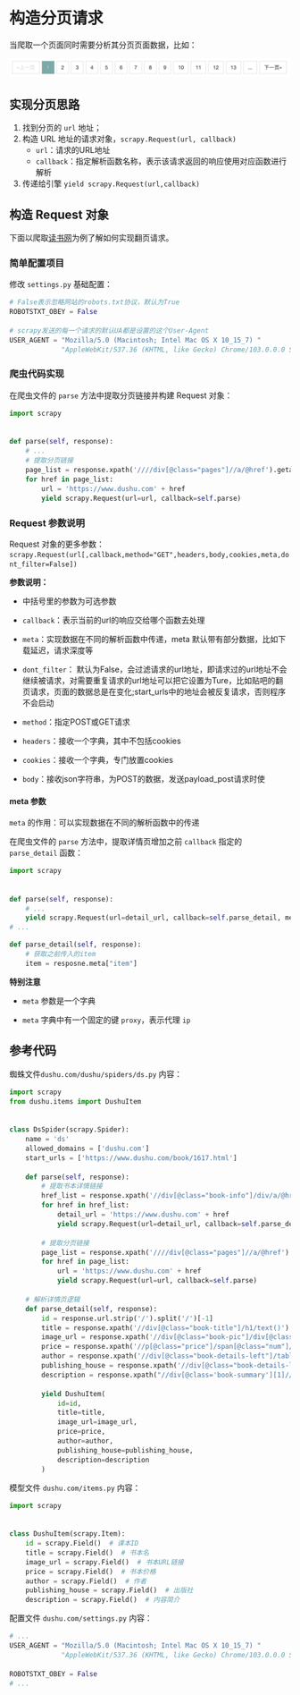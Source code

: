 # 构造分页请求

当爬取一个页面同时需要分析其分页页面数据，比如：

![数据分页](./images/pagination.png)

## 实现分页思路

1. 找到分页的 `url` 地址；
2. 构造 URL 地址的请求对象，`scrapy.Request(url, callback)`
    - `url`：请求的URL地址
    - `callback`：指定解析函数名称，表示该请求返回的响应使用对应函数进行解析
3. 传递给引擎 `yield scrapy.Request(url,callback)`

## 构造 Request 对象

下面以爬取[读书网](https://www.dushu.com/book/1617.html)为例了解如何实现翻页请求。

### 简单配置项目

修改 `settings.py` 基础配置：

```python
# False表示忽略网站的robots.txt协议，默认为True
ROBOTSTXT_OBEY = False

# scrapy发送的每一个请求的默认UA都是设置的这个User-Agent
USER_AGENT = "Mozilla/5.0 (Macintosh; Intel Mac OS X 10_15_7) "
             "AppleWebKit/537.36 (KHTML, like Gecko) Chrome/103.0.0.0 Safari/537.36"
```

### 爬虫代码实现

在爬虫文件的 `parse` 方法中提取分页链接并构建 Request 对象：

```python
import scrapy


def parse(self, response):
    # ...
    # 提取分页链接
    page_list = response.xpath('////div[@class="pages"]//a/@href').getall()
    for href in page_list:
        url = 'https://www.dushu.com' + href
        yield scrapy.Request(url=url, callback=self.parse)
```

### Request 参数说明

Request 对象的更多参数：`scrapy.Request(url[,callback,method="GET",headers,body,cookies,meta,dont_filter=False])`

**参数说明：**

- 中括号里的参数为可选参数

- `callback`：表示当前的url的响应交给哪个函数去处理

- `meta`：实现数据在不同的解析函数中传递，meta 默认带有部分数据，比如下载延迟，请求深度等

- `dont_filter`：
  默认为False，会过滤请求的url地址，即请求过的url地址不会继续被请求，对需要重复请求的url地址可以把它设置为Ture，比如贴吧的翻页请求，页面的数据总是在变化;start_urls中的地址会被反复请求，否则程序不会启动

- `method`：指定POST或GET请求

- `headers`：接收一个字典，其中不包括cookies

- `cookies`：接收一个字典，专门放置cookies

- `body`：接收json字符串，为POST的数据，发送payload_post请求时使

#### meta 参数

`meta` 的作用：可以实现数据在不同的解析函数中的传递

在爬虫文件的 `parse` 方法中，提取详情页增加之前 `callback` 指定的 `parse_detail` 函数：

```python
import scrapy


def parse(self, response):
    # ...
    yield scrapy.Request(url=detail_url, callback=self.parse_detail, meta={"item": item})
# ...
```

```python
def parse_detail(self, response):
    # 获取之前传入的item
    item = resposne.meta["item"]
```

**特别注意**

- `meta` 参数是一个字典

- `meta` 字典中有一个固定的键 `proxy`，表示代理 `ip`

## 参考代码

蜘蛛文件`dushu.com/dushu/spiders/ds.py` 内容：

```python
import scrapy
from dushu.items import DushuItem


class DsSpider(scrapy.Spider):
    name = 'ds'
    allowed_domains = ['dushu.com']
    start_urls = ['https://www.dushu.com/book/1617.html']

    def parse(self, response):
        # 提取书本详情链接
        href_list = response.xpath('//div[@class="book-info"]/div/a/@href').getall()
        for href in href_list:
            detail_url = 'https://www.dushu.com' + href
            yield scrapy.Request(url=detail_url, callback=self.parse_detail)

        # 提取分页链接
        page_list = response.xpath('////div[@class="pages"]//a/@href').getall()
        for href in page_list:
            url = 'https://www.dushu.com' + href
            yield scrapy.Request(url=url, callback=self.parse)

    # 解析详情页逻辑
    def parse_detail(self, response):
        id = response.url.strip('/').split('/')[-1]
        title = response.xpath('//div[@class="book-title"]/h1/text()').get()
        image_url = response.xpath('//div[@class="book-pic"]/div[@class="pic"]/img/@src').get()
        price = response.xpath('//p[@class="price"]/span[@class="num"]/text()').get('0')
        author = response.xpath('//div[@class="book-details-left"]/table/tbody/tr[1]/td[2]/text()').get('')
        publishing_house = response.xpath('//div[@class="book-details-left"]/table/tbody/tr[2]/td[2]/text()').get()
        description = response.xpath("//div[@class='book-summary'][1]//div[@class='text txtsummary']/text()").get('')

        yield DushuItem(
            id=id,
            title=title,
            image_url=image_url,
            price=price,
            author=author,
            publishing_house=publishing_house,
            description=description
        )
```

模型文件 `dushu.com/items.py` 内容：

```python
import scrapy


class DushuItem(scrapy.Item):
    id = scrapy.Field()  # 课本ID
    title = scrapy.Field()  # 书本名
    image_url = scrapy.Field()  # 书本URL链接
    price = scrapy.Field()  # 书本价格
    author = scrapy.Field()  # 作者
    publishing_house = scrapy.Field()  # 出版社
    description = scrapy.Field()  # 内容简介
```

配置文件 `dushu.com/settings.py` 内容：

```python
# ...
USER_AGENT = "Mozilla/5.0 (Macintosh; Intel Mac OS X 10_15_7) "
             "AppleWebKit/537.36 (KHTML, like Gecko) Chrome/103.0.0.0 Safari/537.36"

ROBOTSTXT_OBEY = False
# ...
```